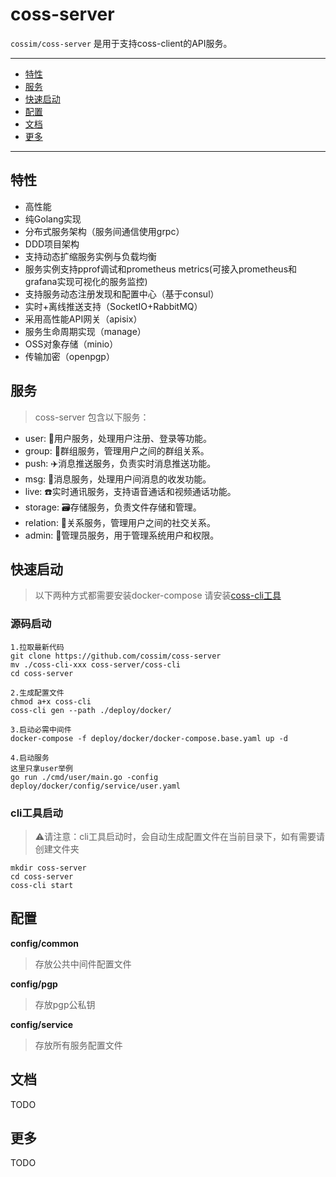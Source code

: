 coss-server
==============
`cossim/coss-server` 是用于支持coss-client的API服务。

---------------------------------------
* [特性](#特性)
* [服务](#服务)
* [快速启动](#快速启动)
* [配置](#配置)
* [文档](#文档)
* [更多](#更多)

---------------------------------------

## 特性
* 高性能
* 纯Golang实现
* 分布式服务架构（服务间通信使用grpc）
* DDD项目架构
* 支持动态扩缩服务实例与负载均衡
* 服务实例支持pprof调试和prometheus metrics(可接入prometheus和grafana实现可视化的服务监控)
* 支持服务动态注册发现和配置中心（基于consul）
* 实时+离线推送支持（SocketIO+RabbitMQ）
* 采用高性能API网关（apisix）
* 服务生命周期实现（manage）
* OSS对象存储（minio）
* 传输加密（openpgp）

## 服务
> coss-server 包含以下服务：

* user: 👤用户服务，处理用户注册、登录等功能。
* group: 👬群组服务，管理用户之间的群组关系。
* push: ✈️消息推送服务，负责实时消息推送功能。
* msg: 📩消息服务，处理用户间消息的收发功能。
* live: ☎️实时通讯服务，支持语音通话和视频通话功能。
* storage: 🗃存储服务，负责文件存储和管理。
* relation: 🧚‍关系服务，管理用户之间的社交关系。
* admin: 👷‍管理员服务，用于管理系统用户和权限。

## 快速启动
> 以下两种方式都需要安装docker-compose
> 请安装[coss-cli工具](https://github.com/zwtesttt/coss-cli/releases)
### 源码启动
```
1.拉取最新代码
git clone https://github.com/cossim/coss-server
mv ./coss-cli-xxx coss-server/coss-cli
cd coss-server

2.生成配置文件
chmod a+x coss-cli
coss-cli gen --path ./deploy/docker/

3.启动必需中间件
docker-compose -f deploy/docker/docker-compose.base.yaml up -d

4.启动服务
这里只拿user举例
go run ./cmd/user/main.go -config deploy/docker/config/service/user.yaml
```
### cli工具启动
> ⚠️请注意：cli工具启动时，会自动生成配置文件在当前目录下，如有需要请创建文件夹
```
mkdir coss-server
cd coss-server
coss-cli start
```
## 配置
**config/common**
> 存放公共中间件配置文件

**config/pgp**
> 存放pgp公私钥

**config/service**
> 存放所有服务配置文件

## 文档
TODO

## 更多
TODO